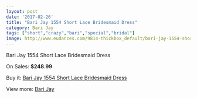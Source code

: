```yaml
---
layout: post
date: '2017-02-26'
title: "Bari Jay 1554 Short Lace Bridesmaid Dress"
category: Bari Jay
tags: ["short","crazy","bari","special","bridal"]
image: http://www.eudances.com/9814-thickbox_default/bari-jay-1554-short-lace-bridesmaid-dress.jpg
---
```

Bari Jay 1554 Short Lace Bridesmaid Dress

On Sales: **$248.99**
<a href="https://www.eudances.com/en/bari-jay/3219-bari-jay-1554-short-lace-bridesmaid-dress.html"><amp-img layout="responsive" width="600" height="600" src="//www.eudances.com/9814-thickbox_default/bari-jay-1554-short-lace-bridesmaid-dress.jpg" alt="Bari Jay 1554 Short Lace Bridesmaid Dress 0" /></a>
<a href="https://www.eudances.com/en/bari-jay/3219-bari-jay-1554-short-lace-bridesmaid-dress.html"><amp-img layout="responsive" width="600" height="600" src="//www.eudances.com/9815-thickbox_default/bari-jay-1554-short-lace-bridesmaid-dress.jpg" alt="Bari Jay 1554 Short Lace Bridesmaid Dress 1" /></a>
<a href="https://www.eudances.com/en/bari-jay/3219-bari-jay-1554-short-lace-bridesmaid-dress.html"><amp-img layout="responsive" width="600" height="600" src="//www.eudances.com/9816-thickbox_default/bari-jay-1554-short-lace-bridesmaid-dress.jpg" alt="Bari Jay 1554 Short Lace Bridesmaid Dress 2" /></a>

Buy it: [Bari Jay 1554 Short Lace Bridesmaid Dress](https://www.eudances.com/en/bari-jay/3219-bari-jay-1554-short-lace-bridesmaid-dress.html "Bari Jay 1554 Short Lace Bridesmaid Dress")

View more: [Bari Jay](https://www.eudances.com/en/56-bari-jay "Bari Jay")
